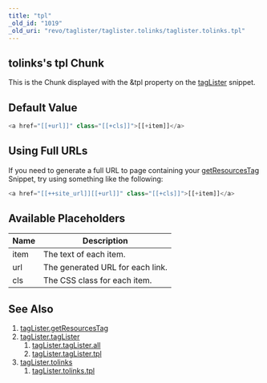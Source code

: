 ```yaml
---
title: "tpl"
_old_id: "1019"
_old_uri: "revo/taglister/taglister.tolinks/taglister.tolinks.tpl"
---
```


## tolinks's tpl Chunk

This is the Chunk displayed with the &tpl property on the [tagLister](extras/taglister/taglister.tolinks "tagLister.tolinks") snippet.

## Default Value

``` php
<a href="[[+url]]" class="[[+cls]]">[[+item]]</a>
```

## Using Full URLs

If you need to generate a full URL to page containing your [getResourcesTag](extras/taglister/taglister.getresourcestag "tagLister.getResourcesTag") Snippet, try using something like the following:

``` php
<a href="[[++site_url]][[+url]]" class="[[+cls]]">[[+item]]</a>
```

## Available Placeholders

| Name | Description                      |
| ---- | -------------------------------- |
| item | The text of each item.           |
| url  | The generated URL for each link. |
| cls  | The CSS class for each item.     |

## See Also

1. [tagLister.getResourcesTag](extras/taglister/taglister.getresourcestag)
2. [tagLister.tagLister](extras/taglister/taglister)
    1. [tagLister.tagLister.all](extras/taglister/taglister/.all)
    2. [tagLister.tagLister.tpl](extras/taglister/taglister/tpl)
3. [tagLister.tolinks](extras/taglister/taglister.tolinks)
    1. [tagLister.tolinks.tpl](extras/taglister/taglister.tolinks/tpl)
